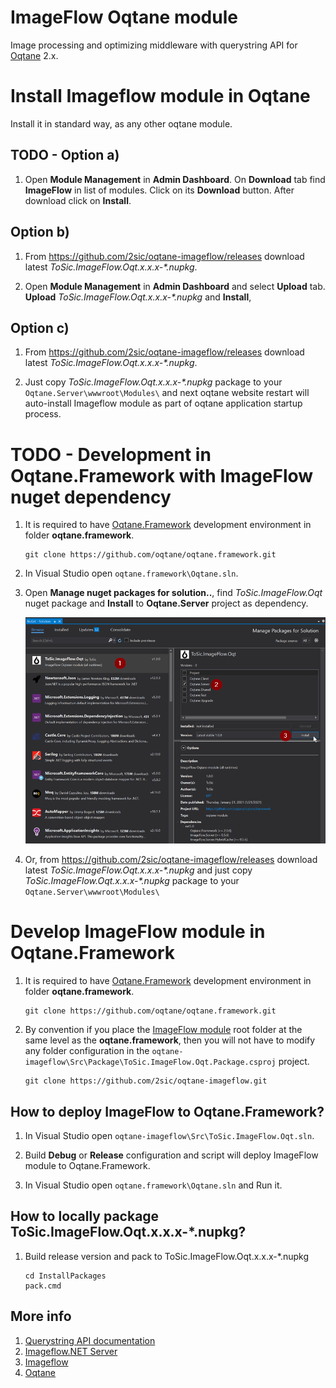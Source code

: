 # ImageFlow Oqtane module

Image processing and optimizing middleware with querystring API for [Oqtane](https://www.oqtane.org/) 2.x.


# Install Imageflow module in Oqtane

Install it in standard way, as any other oqtane module.

## TODO - Option a)

1. Open **Module Management** in **Admin Dashboard**. On **Download** tab find **ImageFlow** in list of modules. Click on its **Download** button. After download click on **Install**.

## Option b)

1. From https://github.com/2sic/oqtane-imageflow/releases download latest _ToSic.ImageFlow.Oqt.x.x.x-*.nupkg_.

2. Open **Module Management** in **Admin Dashboard** and select **Upload** tab. **Upload** _ToSic.ImageFlow.Oqt.x.x.x-*.nupkg_ and **Install**,

## Option c)

1. From https://github.com/2sic/oqtane-imageflow/releases download latest _ToSic.ImageFlow.Oqt.x.x.x-*.nupkg_.

1. Just copy _ToSic.ImageFlow.Oqt.x.x.x-*.nupkg_ package to your `Oqtane.Server\wwwroot\Modules\` and next oqtane website restart will auto-install Imageflow module as part of oqtane application startup process.


# TODO - Development in Oqtane.Framework with ImageFlow nuget dependency

1. It is required to have [Oqtane.Framework](https://github.com/oqtane/oqtane.framework) development environment in folder **oqtane.framework**.
    ```
    git clone https://github.com/oqtane/oqtane.framework.git
    ```

1. In Visual Studio open `oqtane.framework\Oqtane.sln`.

1. Open **Manage nuget packages for solution..**, find _ToSic.ImageFlow.Oqt_ nuget package and **Install** to **Oqtane.Server** project as dependency.

    ![](Doc/images/install-nuget-package.png)

1. Or, from https://github.com/2sic/oqtane-imageflow/releases download latest _ToSic.ImageFlow.Oqt.x.x.x-*.nupkg_ and just copy _ToSic.ImageFlow.Oqt.x.x.x-*.nupkg_ package to your `Oqtane.Server\wwwroot\Modules\`

# Develop ImageFlow module in Oqtane.Framework

1. It is required to have [Oqtane.Framework](https://github.com/oqtane/oqtane.framework) development environment in folder **oqtane.framework**.
    ```
    git clone https://github.com/oqtane/oqtane.framework.git
    ```
1. By convention if you place the [ImageFlow module](https://github.com/2sic/oqtane-imageflow) root folder at the same level as the **oqtane.framework**, then you will not have to modify any folder configuration in the `oqtane-imageflow\Src\Package\ToSic.ImageFlow.Oqt.Package.csproj` project.
    ```
    git clone https://github.com/2sic/oqtane-imageflow.git
    ```
## How to deploy ImageFlow to Oqtane.Framework?

1. In Visual Studio open `oqtane-imageflow\Src\ToSic.ImageFlow.Oqt.sln`.

1. Build **Debug** or **Release** configuration and script will deploy ImageFlow module to Oqtane.Framework.

1. In Visual Studio open `oqtane.framework\Oqtane.sln` and Run it.


## How to locally package ToSic.ImageFlow.Oqt.x.x.x-*.nupkg?

1. Build release version and pack to ToSic.ImageFlow.Oqt.x.x.x-*.nupkg
    ```
    cd InstallPackages
    pack.cmd
    ```


## More info

1. [Querystring API documentation](https://docs.imageflow.io/querystring/introduction.html)
1. [Imageflow.NET Server](https://github.com/imazen/imageflow-dotnet-server)
1. [Imageflow](https://www.imageflow.io/)
1. [Oqtane](https://github.com/oqtane/oqtane.framework)
